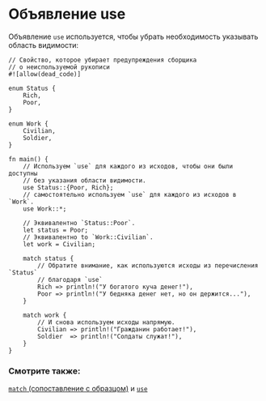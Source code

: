 # Объявление use

Объявление `use` используется, чтобы
убрать необходимость указывать область видимости:

```rust,editable
// Свойство, которое убирает предупреждения сборщика
// о неиспользуемой рукописи
#![allow(dead_code)]

enum Status {
    Rich,
    Poor,
}

enum Work {
    Civilian,
    Soldier,
}

fn main() {
    // Используем `use` для каждого из исходов, чтобы они были доступны
    // без указания области видимости.
    use Status::{Poor, Rich};
    // самостоятельно используем `use` для каждого из исходов в `Work`.
    use Work::*;

    // Эквивалентно `Status::Poor`.
    let status = Poor;
    // Эквивалентно to `Work::Civilian`.
    let work = Civilian;

    match status {
        // Обратите внимание, как используются исходы из перечисления `Status`
        // благодаря `use`
        Rich => println!("У богатого куча денег!"),
        Poor => println!("У бедняка денег нет, но он держится..."),
    }

    match work {
        // И снова используем исходы напрямую.
        Civilian => println!("Гражданин работает!"),
        Soldier  => println!("Солдаты служат!"),
    }
}
```

### Смотрите также:

[`match` (сопоставление с образцом)](../../flow_control/match.md) и [`use`](../../mod/use.md)
